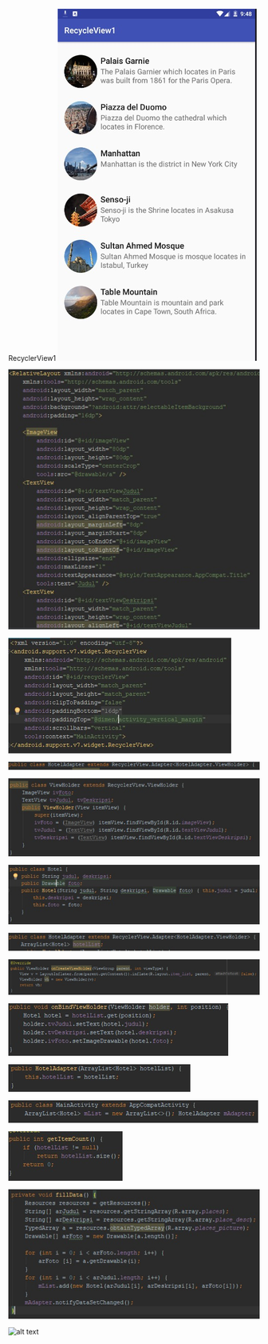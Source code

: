 RecyclerView1
![alt text](https://github.com/primusnathan/RecylerView1dan2/blob/master/RecycleView1/SS/WhatsApp%20Image%202019-03-13%20at%205.06.14%20PM.jpeg)

![alt text](https://github.com/primusnathan/RecylerView1dan2/blob/master/RecycleView1/SS/WhatsApp%20Image%202019-03-13%20at%202.36.41%20PM%20(1).jpeg)

![alt text](https://github.com/primusnathan/RecylerView1dan2/blob/master/RecycleView1/SS/WhatsApp%20Image%202019-03-13%20at%202.36.41%20PM.jpeg)

![alt text](https://github.com/primusnathan/RecylerView1dan2/blob/master/RecycleView1/SS/WhatsApp%20Image%202019-03-13%20at%202.36.42%20PM%20(1).jpeg)

![alt text](https://github.com/primusnathan/RecylerView1dan2/blob/master/RecycleView1/SS/WhatsApp%20Image%202019-03-13%20at%202.36.42%20PM%20(2).jpeg)

![alt text](https://github.com/primusnathan/RecylerView1dan2/blob/master/RecycleView1/SS/WhatsApp%20Image%202019-03-13%20at%202.36.42%20PM.jpeg)

![alt text](https://github.com/primusnathan/RecylerView1dan2/blob/master/RecycleView1/SS/WhatsApp%20Image%202019-03-13%20at%202.36.43%20PM%20(1).jpeg)

![alt text](https://github.com/primusnathan/RecylerView1dan2/blob/master/RecycleView1/SS/WhatsApp%20Image%202019-03-13%20at%202.36.43%20PM.jpeg)

![alt text](https://github.com/primusnathan/RecylerView1dan2/blob/master/RecycleView1/SS/WhatsApp%20Image%202019-03-13%20at%202.36.44%20PM%20(1).jpeg)

![alt text](https://github.com/primusnathan/RecylerView1dan2/blob/master/RecycleView1/SS/WhatsApp%20Image%202019-03-13%20at%202.36.44%20PM.jpeg)

![alt text](https://github.com/primusnathan/RecylerView1dan2/blob/master/RecycleView1/SS/WhatsApp%20Image%202019-03-13%20at%202.36.45%20PM%20(1).jpeg)

![alt text](https://github.com/primusnathan/RecylerView1dan2/blob/master/RecycleView1/SS/WhatsApp%20Image%202019-03-13%20at%202.36.45%20PM.jpeg)

![alt text](https://github.com/primusnathan/RecylerView1dan2/blob/master/RecycleView1/SS/WhatsApp%20Image%202019-03-13%20at%202.36.46%20PM%20(1).jpeg)

![alt text](https://github.com/primusnathan/RecylerView1dan2/blob/master/RecycleView1/SS/WhatsApp%20Image%202019-03-13%20at%202.36.46%20PM.jpeg)



